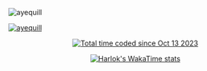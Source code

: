 <div align="center">
<p align="left"> <img src="https://komarev.com/ghpvc/?username=ayequill&label=Profile%20views&color=0e75b6&style=flat" alt="ayequill" /> 
</p>


<p align="left"> <a href="https://twitter.com/ayequill" target="blank"><img src="https://img.shields.io/twitter/follow/ayequill?logo=twitter&style=for-the-badge" alt="ayequill" /></a> </p>
</div>

<div align="center"
<p align="right"> <a href="https://wakatime.com/@018b2b63-98e5-4ae7-ae20-52405f16756e"><img src="https://wakatime.com/badge/user/018b2b63-98e5-4ae7-ae20-52405f16756e.svg" alt="Total time coded since Oct 13 2023" /></a> </p>
  
[![Harlok's WakaTime stats](https://github-readme-stats.vercel.app/api/wakatime?username=ayequill&layout=compact)](https://github.com/anuraghazra/github-readme-stats)

</div>
